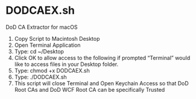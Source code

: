 # DODCAEX.sh
DoD CA Extractor for macOS

1. Copy Script to Macintosh Desktop
2. Open Terminal Application
3. Type: cd ~/Desktop
4. Click OK to allow access to the following if prompted
   “Terminal” would like to access files in your Desktop folder.
5. Type: chmod +x DODCAEX.sh
6. Type: ./DODCAEX.sh 
7. This script will close Terminal and Open Keychain Access so that DoD Root CAs and DoD WCF Root CA can be specifically Trusted
